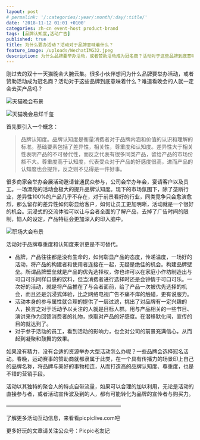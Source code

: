 ```yaml
---
layout: post
# permalink: '/:categories/:year/:month/:day/:title/'
date: '2018-11-12 01:01 +0100'
categories: zh-cn event-host product-brand
tags: [品牌认知度,活动广告]
published: true
title: 为什么要办活动？活动对于品牌意味着什么？
feature_image: /uploads/WechatIMG32.jpeg
description: 为什么品牌要举办活动，或者赞助活动成为冠名商？活动对于这些品牌到底意味着什么？难道看晚会的人就一定会去买产品吗？
---
```


刚过去的双十一天猫晚会大腕云集。很多小伙伴想问为什么品牌要举办活动，或者赞助活动成为冠名商？活动对于这些品牌到底意味着什么？难道看晚会的人就一定会去买产品吗？

![天猫晚会布景]({{site.baseurl}}/uploads/WechatIMG31.jpeg)

![天猫晚会易烊千玺]({{site.baseurl}}/uploads/WechatIMG32.jpeg)

首先要引入一个概念：
> 品牌认知度。品牌认知度是衡量消费者对于品牌内涵和价值的认识和理解的标准。基础要素包括了差异性，相关性，尊重度和认知度。差异性大于相关性表明产品的不可替代性，而反之代表有很多同类产品，留给产品的市场份额不大。尊重度高于认知度，代表受众对于产品的好感度很高，进而产品的认知度也会提升，反之则不见得是一件好事。

很多商家会举办会展活动邀请普通民众参与，公司会举办年会，宴请客户以及员工。一场漂亮的活动会极大的提升品牌认知度。现下的市场氛围下，除了垄断行业，差异性100%的产品几乎不存在，对于前景看好的行业，同类竞争只会愈演愈烈，那么留存的差异性如何彰显给客户，如何让员工更加明晰，活动就是一个很好的机会。沉浸式的交流体验可以让与会者全面的了解产品，去掉了广告时间的限制，恼人的设定，产品特征会更加深入的印入脑中。

![职场大会布景]({{site.baseurl}}/uploads/WechatIMG3.jpeg)

活动对于品牌尊重度和认知度来讲更是不可替代。
* 品牌，产品往往都是没有生命的，如何彰显产品的态度，传递温度，一场好的活动，将产品的构建者和使用者连接在一起，无疑是绝佳的机会。构建品牌壁垒。所谓品牌壁垒就是产品的优先选择权，你也许可以在家庭小作坊制造出与可口可乐同样口感的饮料，但当消费者进行选择时还是会钟情于可口可乐。一次好的活动，就是将产品推在了与会者面前，给了产品一次被优先选择的机会，而且还是沉浸式体验，比之网络电视广告不痛不痒的触碰，更有说服力。
* 活动本身的参与属性就合理的提供了一层过滤，挑出了对品牌有一定兴趣的人，换言之对于活动予以关注的人就是目标人群。用与产品相关的一些节目、演讲来作为回馈消费者的礼物，换取对产品的好感度。在潜移默化间，宣传的目的就达到了。
* 对于参于活动的员工，看到活动的影响力，也会对公司的前景充满信心，从而起到凝聚和鼓舞的效果。

如果没有精力，没有合适的资源举办大型活动怎么办呢？一些品牌会选择冠名活动。春晚，运动赛事的赞助商就都隶属于此类，在一个具有传播力的场景印上自己的品牌名称，将品牌与美好的事物相连，从而打造高的品牌认知度、尊重度，也是不错的营销手段。

活动以其独特的聚合人的特点自带流量，如果可以合理的加以利用，无论是活动的直接参与者，或者活动宣传波及到的人，都有可能转化为品牌的宣传者与购买力。

——————————————————————

了解更多活动互动信息，来看看picpiclive.com吧

更多好玩的文章请关注公众号：Picpic老友记